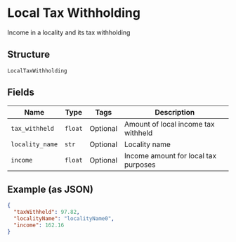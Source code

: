 
# Local Tax Withholding

Income in a locality and its tax withholding

## Structure

`LocalTaxWithholding`

## Fields

| Name | Type | Tags | Description |
|  --- | --- | --- | --- |
| `tax_withheld` | `float` | Optional | Amount of local income tax withheld |
| `locality_name` | `str` | Optional | Locality name |
| `income` | `float` | Optional | Income amount for local tax purposes |

## Example (as JSON)

```json
{
  "taxWithheld": 97.82,
  "localityName": "localityName0",
  "income": 162.16
}
```

